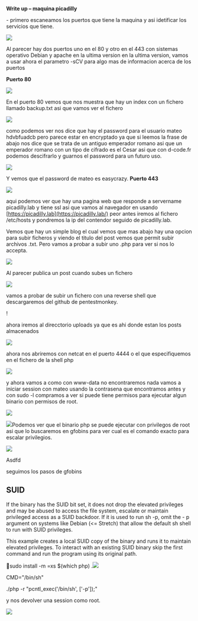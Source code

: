 ﻿**Write up – maquina picadilly**

\- primero escaneamos los puertos que tiene la maquina y asi idetificar los servicios que tiene.

![](Aspose.Words.87b67d23-15ad-49e4-9575-c2793315d561.001.png)

Al parecer hay dos puertos uno en el 80 y otro en el 443 con sistemas operativo Debian y apache en la ultima version en la ultima version, vamos a usar ahora el parametro -sCV para algo mas de informacion acerca de los puertos

**Puerto 80**

![](Aspose.Words.87b67d23-15ad-49e4-9575-c2793315d561.002.png)

En el puerto 80 vemos que nos muestra que hay un index con un fichero llamado backup.txt asi que vamos ver el fichero 

![](Aspose.Words.87b67d23-15ad-49e4-9575-c2793315d561.003.png)

como podemos ver nos dice que hay el password para el usuario mateo  hdvbfuadcb pero parece estar en encryptado ya que si leemos la frase de abajo nos dice que se trata de un antiguo emperador romano asi que un emperador romano con un tipo de cifrado es el Cesar asi que con d-code.fr podemos descifrarlo y guarnos el password para un futuro uso.

![](Aspose.Words.87b67d23-15ad-49e4-9575-c2793315d561.004.png)

Y vemos que el password de mateo es easycrazy. **Puerto 443**

![](Aspose.Words.87b67d23-15ad-49e4-9575-c2793315d561.005.png)

aqui podemos ver que hay una pagina web que responde a servername picadilly.lab y tiene ssl asi que vamos al navegador en usando [https://picadilly.lab](https://picadilly.lab/) peor antes iremos al fichero /etc/hosts y pondremos la ip del contendor seguido de picadilly.lab.

Vemos que hay un simple blog el cual vemos que mas abajo hay una opcion para subir ficheros y viendo el titulo del post vemos que permit subir archivos .txt. Pero vamos a probar a subir uno .php para ver si nos lo accepta.

![](Aspose.Words.87b67d23-15ad-49e4-9575-c2793315d561.006.png)

Al parecer publica un post cuando subes un fichero

![](Aspose.Words.87b67d23-15ad-49e4-9575-c2793315d561.007.png)

vamos a probar de subir un fichero con una reverse shell que descargaremos del github de pentestmonkey.

\![](Aspose.Words.87b67d23-15ad-49e4-9575-c2793315d561.008.png)

ahora iremos al direcctorio uploads ya que es ahi donde estan los posts almacenados

![](Aspose.Words.87b67d23-15ad-49e4-9575-c2793315d561.009.png)

ahora nos abriremos con netcat en el puerto 4444 o el que especifiquemos en el fichero de la shell php

![](Aspose.Words.87b67d23-15ad-49e4-9575-c2793315d561.010.png)

y ahora vamos a como con www-data no encontraremos nada vamos a iniciar session con mateo usando la contrasena que encontramos antes y con sudo -l compramos a ver si puede tiene permisos para ejecutar algun binario con permisos de root.

![](Aspose.Words.87b67d23-15ad-49e4-9575-c2793315d561.011.png)

![](Aspose.Words.87b67d23-15ad-49e4-9575-c2793315d561.012.png)Podemos ver que el binario php se puede ejecutar con privilegos de root asi que lo buscaremos en gfobins para ver cual es el comando exacto para escalar privilegios.

![](Aspose.Words.87b67d23-15ad-49e4-9575-c2793315d561.013.png)

Asdfd

seguimos los pasos de gfobins
## SUID
If the binary has the SUID bit set, it does not drop the elevated privileges and may be abused to access the file system, escalate or maintain privileged access as a SUID backdoor. If it is used to run sh -p, omit the - p argument  on  systems  like  Debian  (<=  Stretch)  that  allow  the default sh shell to run with SUID privileges.

This example creates a local SUID copy of the binary and runs it to maintain elevated privileges. To interact with an existing SUID binary skip the first command and run the program using its original path.

￿sudo install -m =xs $(which php) .![](Aspose.Words.87b67d23-15ad-49e4-9575-c2793315d561.014.png)

CMD="/bin/sh"

./php -r "pcntl\_exec('/bin/sh', ['-p']);"

y nos devolver una session como root.

![](Aspose.Words.87b67d23-15ad-49e4-9575-c2793315d561.015.png)
